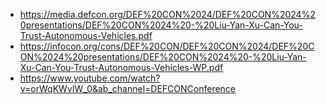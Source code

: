 - https://media.defcon.org/DEF%20CON%2024/DEF%20CON%2024%20presentations/DEF%20CON%2024%20-%20Liu-Yan-Xu-Can-You-Trust-Autonomous-Vehicles.pdf
- https://infocon.org/cons/DEF%20CON/DEF%20CON%2024/DEF%20CON%2024%20presentations/DEF%20CON%2024%20-%20Liu-Yan-Xu-Can-You-Trust-Autonomous-Vehicles-WP.pdf
- https://www.youtube.com/watch?v=orWqKWvIW_0&ab_channel=DEFCONConference
